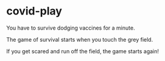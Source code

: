 # covid-play
<p>You have to survive dodging vaccines for a minute.</p>
<p>The game of survival starts when you touch the grey field.</p>
<p>If you get scared and run off the field, the game starts again!</p>